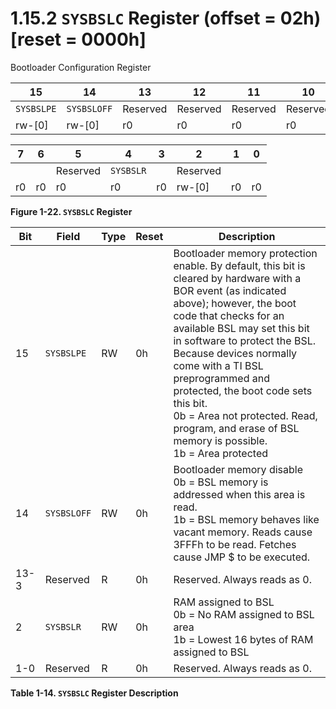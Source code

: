 # 1.15.2 `SYSBSLC` Register (offset = 02h) [reset = 0000h]

Bootloader Configuration Register

<a id="figure-1-22"></a>

| 15         | 14          | 13       | 12       | 11       | 10       | 9        | 8        |
| ---------- | ----------- | -------- | -------- | -------- | -------- | -------- | -------- |
| `SYSBSLPE` | `SYSBSLOFF` | Reserved | Reserved | Reserved | Reserved | Reserved | Reserved |
| rw-[0]     | rw-[0]      | r0       | r0       | r0       | r0       | r0       | r0       |

| 7   | 6   | 5        | 4         | 3   | 2        | 1   | 0   |
| --- | --- | -------- | --------- | --- | -------- | --- | --- |
|     |     | Reserved | `SYSBSLR` |     | Reserved |     |     |
| r0  | r0  | r0       | r0        | r0  | rw-[0]   | r0  | r0  |

**Figure 1-22. `SYSBSLC` Register**

<a id="table-1-14"></a>

| Bit  | Field       | Type | Reset | Description                                                                                                                                                                                                                                                                                                                                                                                                                                   |
| ---- | ----------- | ---- | ----- | --------------------------------------------------------------------------------------------------------------------------------------------------------------------------------------------------------------------------------------------------------------------------------------------------------------------------------------------------------------------------------------------------------------------------------------------- |
| 15   | `SYSBSLPE`  | RW   | 0h    | Bootloader memory protection enable. By default, this bit is cleared by hardware with a BOR event (as indicated above); however, the boot code that checks for an available BSL may set this bit in software to protect the BSL. Because devices normally come with a TI BSL preprogrammed and protected, the boot code sets this bit.<br>0b = Area not protected. Read, program, and erase of BSL memory is possible.<br>1b = Area protected |
| 14   | `SYSBSLOFF` | RW   | 0h    | Bootloader memory disable<br>0b = BSL memory is addressed when this area is read.<br>1b = BSL memory behaves like vacant memory. Reads cause 3FFFh to be read. Fetches cause JMP \$ to be executed.                                                                                                                                                                                                                                           |
| 13-3 | Reserved    | R    | 0h    | Reserved. Always reads as 0.                                                                                                                                                                                                                                                                                                                                                                                                                  |
| 2    | `SYSBSLR`   | RW   | 0h    | RAM assigned to BSL<br>0b = No RAM assigned to BSL area<br>1b = Lowest 16 bytes of RAM assigned to BSL                                                                                                                                                                                                                                                                                                                                        |
| 1-0  | Reserved    | R    | 0h    | Reserved. Always reads as 0.                                                                                                                                                                                                                                                                                                                                                                                                                  |

**Table 1-14. `SYSBSLC` Register Description**
